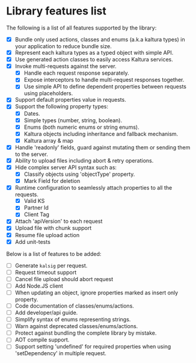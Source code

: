 # Library features list
The following is a list of all features supported by the library:

- [x] Bundle only used actions, classes and enums (a.k.a kaltura types) in your application to reduce bundle size.
- [x] Represent each kaltura types as a typed object with simple API.
- [x] Use generated action classes to easily access Kaltura services.
- [x] Invoke multi-requests against the server.
  - [x] Handle each request response separately.
  - [x] Expose interceptors to handle multi-request responses together.
  - [x] Use simple API to define dependent properties between requests using placeholders.
- [x] Support default properties value in requests.
- [x] Support the following property types:
   - [x] Dates.
   - [x] Simple types (number, string, boolean).
   - [x] Enums (both numeric enums or string enums).
   - [x] Kaltura objects including inheritance and fallback mechanism.
   - [x] Kaltura array & map
- [x] Handle 'readonly' fields, guard against mutating them or sending them to the server.
- [x] Ability to upload files including abort & retry operations.
- [x] Hide complex server API syntax such as:
   - [x] Classify objects using 'objectType' property.
   - [x] Mark Field for deletion
- [x] Runtime configuration to seamlessly attach properties to all the requests.
   - [x] Valid KS
   - [x] Partner Id
   - [x] Client Tag
- [x] Attach 'apiVersion' to each request
- [x] Upload file with chunk support
- [x] Resume file upload action
- [x] Add unit-tests 

 Below is a list of features to be added:
- [ ] Generate `kalsig` per request.
- [ ] Request timeout support
- [ ] Cancel file upload should abort request
- [ ] Add Node.JS client
- [ ] When updating an object, ignore properties marked as insert only property.
- [ ] Code documentation of classes/enums/actions.
- [ ] Add developer/api guide.
- [ ] Simplify syntax of enums representing strings.
- [ ] Warn against deprecated classes/enums/actions.
- [ ] Protect against bundling the complete library by mistake.
- [ ] AOT compile support.
- [ ] Support setting 'undefined' for required properties when using 'setDependency' in multiple request.
